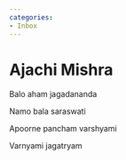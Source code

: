 ```yaml
---
categories:
- Inbox
---
```

# Ajachi Mishra

Balo aham jagadananda

Namo bala saraswati

Apoorne pancham varshyami

Varnyami jagatryam